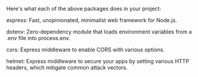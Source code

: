 Here's what each of the above packages does in your project:

express: Fast, unopinionated, minimalist web framework for Node.js.

dotenv: Zero-dependency module that loads environment variables from a .env file into process.env.

cors: Express middleware to enable CORS with various options.

helmet: Express middleware to secure your apps by setting various HTTP headers, which mitigate common attack vectors.
